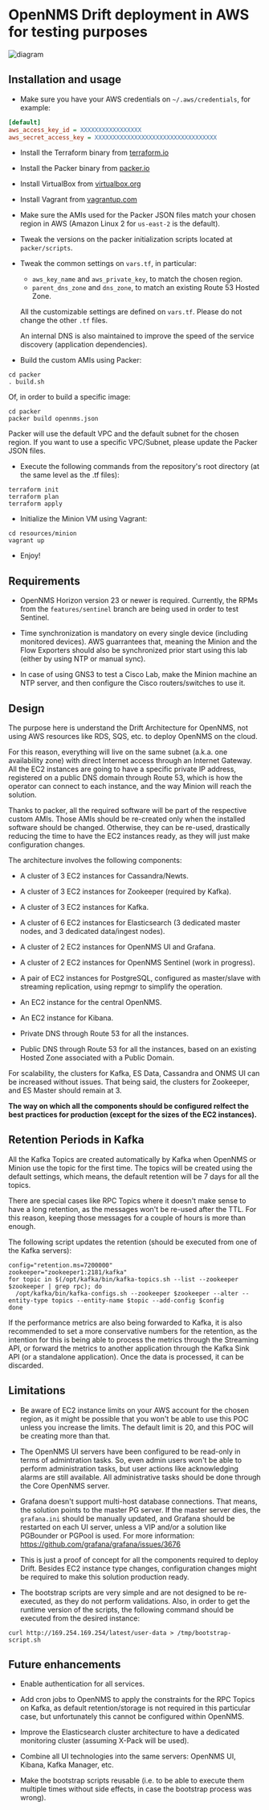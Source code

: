 # OpenNMS Drift deployment in AWS for testing purposes

![diagram](resources/diagram.png)

## Installation and usage

* Make sure you have your AWS credentials on `~/.aws/credentials`, for example:

```INI
[default]
aws_access_key_id = XXXXXXXXXXXXXXXXX
aws_secret_access_key = XXXXXXXXXXXXXXXXXXXXXXXXXXXXXXXXXX
```

* Install the Terraform binary from [terraform.io](https://www.terraform.io)

* Install the Packer binary from [packer.io](https://www.packer.io)

* Install VirtualBox from [virtualbox.org](https://www.virtualbox.org)

* Install Vagrant from [vagrantup.com](https://www.vagrantup.com)

* Make sure the AMIs used for the Packer JSON files match your chosen region in AWS (Amazon Linux 2 for `us-east-2` is the default).

* Tweak the versions on the packer initialization scripts located at `packer/scripts`.

* Tweak the common settings on `vars.tf`, in particular:

  * `aws_key_name` and `aws_private_key`, to match the chosen region.
  * `parent_dns_zone` and `dns_zone`, to match an existing Route 53 Hosted Zone.

  All the customizable settings are defined on `vars.tf`. Please do not change the other `.tf` files.

  An internal DNS is also maintained to improve the speed of the service discovery (application dependencies).

* Build the custom AMIs using Packer:

```SHELL
cd packer
. build.sh
```

Of, in order to build a specific image:

```SHELL
cd packer
packer build opennms.json
```

Packer will use the default VPC and the default subnet for the chosen region. If you want to use a specific VPC/Subnet, please update the Packer JSON files.

* Execute the following commands from the repository's root directory (at the same level as the .tf files):

```SHELL
terraform init
terraform plan
terraform apply
```

* Initialize the Minion VM using Vagrant:

```SHELL
cd resources/minion
vagrant up
```

* Enjoy!

## Requirements

* OpenNMS Horizon version 23 or newer is required. Currently, the RPMs from the `features/sentinel` branch are being used in order to test Sentinel.

* Time synchronization is mandatory on every single device (including monitored devices). AWS guarrantees that, meaning the Minion and the Flow Exporters should also be synchronized prior start using this lab (either by using NTP or manual sync).

* In case of using GNS3 to test a Cisco Lab, make the Minion machine an NTP server, and then configure the Cisco routers/switches to use it.

## Design

The purpose here is understand the Drift Architecture for OpenNMS, not using AWS resources like RDS, SQS, etc. to deploy OpenNMS on the cloud.

For this reason, everything will live on the same subnet (a.k.a. one availability zone) with direct Internet access through an Internet Gateway. All the EC2 instances are going to have a specific private IP address, registered on a public DNS domain through Route 53, which is how the operator can connect to each instance, and the way Minion will reach the solution.

Thanks to packer, all the required software will be part of the respective custom AMIs. Those AMIs should be re-created only when the installed software should be changed. Otherwise, they can be re-used, drastically reducing the time to have the EC2 instances ready, as they will just make configuration changes.

The architecture involves the following components:

* A cluster of 3 EC2 instances for Cassandra/Newts.

* A cluster of 3 EC2 instances for Zookeeper (required by Kafka). 

* A cluster of 3 EC2 instances for Kafka.

* A cluster of 6 EC2 instances for Elasticsearch (3 dedicated master nodes, and 3 dedicated data/ingest nodes).

* A cluster of 2 EC2 instances for OpenNMS UI and Grafana.

* A cluster of 2 EC2 instances for OpenNMS Sentinel (work in progress).

* A pair of EC2 instances for PostgreSQL, configured as master/slave with streaming replication, using repmgr to simplify the operation.

* An EC2 instance for the central OpenNMS.

* An EC2 instance for Kibana.

* Private DNS through Route 53 for all the instances.

* Public DNS through Route 53 for all the instances, based on an existing Hosted Zone associated with a Public Domain.

For scalability, the clusters for Kafka, ES Data, Cassandra and ONMS UI can be increased without issues. That being said, the clusters for Zookeeper, and ES Master should remain at 3.

**The way on which all the components should be configured relfect the best practices for production (except for the sizes of the EC2 instances).**

## Retention Periods in Kafka

All the Kafka Topics are created automatically by Kafka when OpenNMS or Minion use the topic for the first time. The topics will be created using the default settings, which means, the default retention will be 7 days for all the topics.

There are special cases like RPC Topics where it doesn't make sense to have a long retention, as the messages won't be re-used after the TTL. For this reason, keeping those messages for a couple of hours is more than enough.

The following script updates the retention (should be executed from one of the Kafka servers):

```shell
config="retention.ms=7200000"
zookeeper="zookeeper1:2181/kafka"
for topic in $(/opt/kafka/bin/kafka-topics.sh --list --zookeeper $zookeeper | grep rpc); do
  /opt/kafka/bin/kafka-configs.sh --zookeeper $zookeeper --alter --entity-type topics --entity-name $topic --add-config $config
done
```

If the performance metrics are also being forwarded to Kafka, it is also recommended to set a more conservative numbers for the retention, as the intention for this is being able to process the metrics through the Streaming API, or forward the metrics to another application through the Kafka Sink API (or a standalone application). Once the data is processed, it can be discarded.

## Limitations

* Be aware of EC2 instance limits on your AWS account for the chosen region, as it might be possible that you won't be able to use this POC unless you increase the limits. The default limit is 20, and this POC will be creating more than that.

* The OpenNMS UI servers have been configured to be read-only in terms of admintration tasks. So, even admin users won't be able to perform administration tasks, but user actions like acknowledging alarms are still available. All administrative tasks should be done through the Core OpenNMS server.

* Grafana doesn't support multi-host database connections. That means, the solution points to the master PG server. If the master server dies, the `grafana.ini` should be manually updated, and Grafana should be restarted on each UI server, unless a VIP and/or a solution like PGBounder or PGPool is used. For more information: https://github.com/grafana/grafana/issues/3676

* This is just a proof of concept for all the components required to deploy Drift. Besides EC2 instance type changes, configuration changes might be required to make this solution production ready.

* The bootstrap scripts are very simple and are not designed to be re-executed, as they do not perform validations. Also, in order to get the runtime version of the scripts, the following command should be executed from the desired instance:

```SHELL
curl http://169.254.169.254/latest/user-data > /tmp/bootstrap-script.sh
```

## Future enhancements

* Enable authentication for all services.

* Add cron jobs to OpenNMS to apply the constraints for the RPC Topics on Kafka, as default retention/storage is not required in this particular case, but unfortunately this cannot be configured within OpenNMS.

* Improve the Elasticsearch cluster architecture to have a dedicated monitoring cluster (assuming X-Pack will be used).

* Combine all UI technologies into the same servers: OpenNMS UI, Kibana, Kafka Manager, etc.

* Make the bootstrap scripts reusable (i.e. to be able to execute them multiple times without side effects, in case the bootstrap process was wrong).
